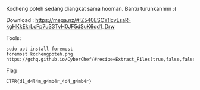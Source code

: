 Kocheng poteh sedang diangkat sama hooman. Bantu turunkannnn :(

Download : https://mega.nz/#!Z540ESCY!IcvLsaR-kgHKkEkrLcFp7u33TvH0JF5dSuK6qd1_Drw

Tools:
```
sudo apt install foremost
foremost kochengpoteh.png
https://gchq.github.io/CyberChef/#recipe=Extract_Files(true,false,false,false,false,false,false,false)&input=Mg
```

Flag
```
CTFR{d1_d4l4m_g4mb4r_4d4_g4mb4r}
```